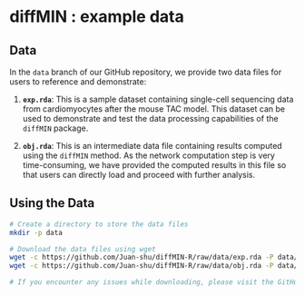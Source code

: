 # diffMIN : example data

## Data

In the `data` branch of our GitHub repository, we provide two data files for users to reference and demonstrate:

1. **`exp.rda`**: This is a sample dataset containing single-cell sequencing data from cardiomyocytes after the mouse TAC model. This dataset can be used to demonstrate and test the data processing capabilities of the `diffMIN` package.

2. **`obj.rda`**: This is an intermediate data file containing results computed using the `diffMIN` method. As the network computation step is very time-consuming, we have provided the computed results in this file so that users can directly load and proceed with further analysis.

## Using the Data

```bash
# Create a directory to store the data files
mkdir -p data

# Download the data files using wget
wget -c https://github.com/Juan-shu/diffMIN-R/raw/data/exp.rda -P data/
wget -c https://github.com/Juan-shu/diffMIN-R/raw/data/obj.rda -P data/

# If you encounter any issues while downloading, please visit the GitHub repository and download the files directly.
